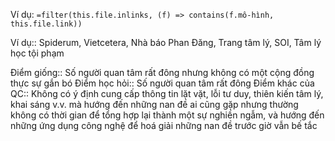Ví dụ: `=filter(this.file.inlinks, (f) => contains(f.mô-hình, this.file.link))`

Ví dụ:: Spiderum, Vietcetera, Nhà báo Phan Đăng, Trang tâm lý, SOI, Tâm lý học tội phạm

Điểm giống:: Số người quan tâm rất đông nhưng không có một cộng đồng thực sự gắn bó
Điểm học hỏi:: Số người quan tâm rất đông
Điểm khác của QC:: Không có ý định cung cấp thông tin lặt vặt, lỗi tư duy, thiên kiến tâm lý, khai sáng v.v. mà hướng đến những nan đề ai cũng gặp nhưng thường không có thời gian để tổng hợp lại thành một sự nghiền ngẫm, và hướng đến những ứng dụng công nghệ để hoá giải những nan đề trước giờ vẫn bế tắc